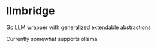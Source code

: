 # llmbridge

Go LLM wrapper with generalized extendable abstractions

Currently somewhat supports ollama
